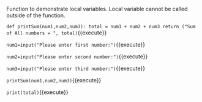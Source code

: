 Function to demonstrate local variables. Local variable cannot be called outside of the function.

`
def printSum(num1,num2,num3):
    total = num1 + num2 + num3
    return ("Sum of All numbers = ", total)
`{{execute}}

`
num1=input("Please enter first number:")
`{{execute}}

`
num2=input("Please enter second number:")
`{{execute}}

`
num3=input("Please enter third number:")
`{{execute}}

`
printSum(num1,num2,num3)
`{{execute}}

`
print(total)
`{{execute}}
